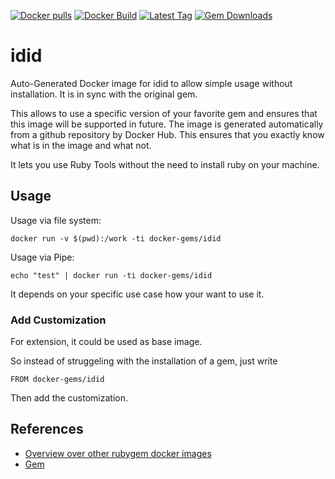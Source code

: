 [![Docker pulls](https://img.shields.io/docker/pulls/rubygem/idid.svg)](https://hub.docker.com/r/rubygem/idid/)
[![Docker Build](https://img.shields.io/docker/automated/rubygem/idid.svg)](https://hub.docker.com/r/rubygem/idid/)
[![Latest Tag](https://img.shields.io/github/tag/docker-rubygem/idid.svg)](https://hub.docker.com/r/rubygem/idid/)
[![Gem Downloads](https://img.shields.io/gem/dt/idid.svg)](https://rubygems.org/gems/idid/)
# idid

Auto-Generated Docker image for idid to allow simple usage without installation.
It is in sync with the original gem.

This allows to use a specific version of your favorite gem and ensures that this image will be supported in future.
The image is generated automatically from a github repository by Docker Hub.
This ensures that you exactly know what is in the image and what not.

It lets you use Ruby Tools without the need to install ruby on your machine.

## Usage

Usage via file system:

`docker run -v $(pwd):/work -ti docker-gems/idid`

Usage via Pipe:

`echo "test" | docker run -ti docker-gems/idid`

It depends on your specific use case how your want to use it.

### Add Customization

For extension, it could be used as base image.

So instead of struggeling with the installation of a gem, just write

`FROM docker-gems/idid`

Then add the customization.

## References

 - [Overview over other rubygem docker images](https://github.com/thinkbot/docker-rubygem)
 - [Gem](https://rubygems.org/gems/idid/)
